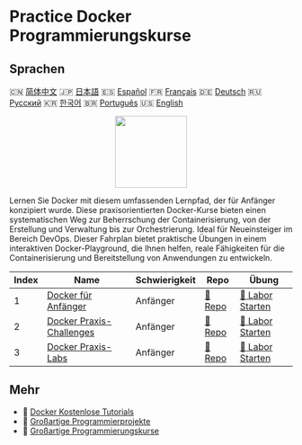 # Practice Docker Programmierungskurse

## Sprachen

🇨🇳 [简体中文](README_zh.md) 🇯🇵 [日本語](README_ja.md) 🇪🇸 [Español](README_es.md) 🇫🇷 [Français](README_fr.md) 🇩🇪 [Deutsch](README_de.md) 🇷🇺 [Русский](README_ru.md) 🇰🇷 [한국어](README_ko.md) 🇧🇷 [Português](README_pt.md) 🇺🇸 [English](README.md) 

<div align="center">
<img width="128px" src="https://file.labex.io/path/X5zPui0XRqNx.png">
</div>

Lernen Sie Docker mit diesem umfassenden Lernpfad, der für Anfänger konzipiert wurde. Diese praxisorientierten Docker-Kurse bieten einen systematischen Weg zur Beherrschung der Containerisierung, von der Erstellung und Verwaltung bis zur Orchestrierung. Ideal für Neueinsteiger im Bereich DevOps. Dieser Fahrplan bietet praktische Übungen in einem interaktiven Docker-Playground, die Ihnen helfen, reale Fähigkeiten für die Containerisierung und Bereitstellung von Anwendungen zu entwickeln.

|   Index | Name                                                                               | Schwierigkeit   | Repo                                                                | Übung                                                                      |
|---------|------------------------------------------------------------------------------------|-----------------|---------------------------------------------------------------------|----------------------------------------------------------------------------|
|       1 | [Docker für Anfänger](https://labex.io/de/courses/docker-for-beginners)            | Anfänger        | [🔗 Repo](https://github.com/labex-labs/docker-for-beginners)       | [🚀 Labor Starten](https://labex.io/de/courses/docker-for-beginners)       |
|       2 | [Docker Praxis-Challenges](https://labex.io/de/courses/docker-practice-challenges) | Anfänger        | [🔗 Repo](https://github.com/labex-labs/docker-practice-challenges) | [🚀 Labor Starten](https://labex.io/de/courses/docker-practice-challenges) |
|       3 | [Docker Praxis-Labs](https://labex.io/de/courses/docker-practice-labs)             | Anfänger        | [🔗 Repo](https://github.com/labex-labs/docker-practice-labs)       | [🚀 Labor Starten](https://labex.io/de/courses/docker-practice-labs)       |

## Mehr

- 🔗 [Docker Kostenlose Tutorials](https://github.com/labex-labs/docker-free-tutorials)
- 🔗 [Großartige Programmierprojekte](https://github.com/labex-labs/awesome-programming-projects)
- 🔗 [Großartige Programmierungskurse](https://github.com/labex-labs/awesome-programming-courses)

